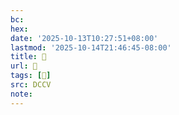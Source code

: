 ```yaml
---
bc:
hex:
date: '2025-10-13T10:27:51+08:00'
lastmod: '2025-10-14T21:46:45-08:00'
title: 􄌜
url: 􄌜
tags: [𢑄]
src: DCCV
note:
---
```

